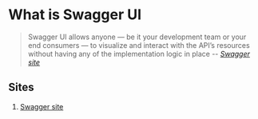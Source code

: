 # What is Swagger UI

> Swagger UI allows anyone
> — be it your development team or your end consumers —
> to visualize and interact with the API’s resources
> without having any of the implementation logic in place
> -- *[Swagger site]*

## Sites

1. [Swagger site]

[Swagger site]: https://swagger.io/tools/swagger-ui/
